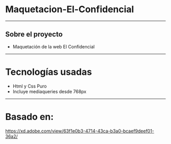 
# Maquetacion-El-Confidencial
---
## Sobre el proyecto
- Maquetación de la web El Confidencial
---
# Tecnologías usadas
- Html y Css Puro
- Incluye mediaqueries desde 768px
---
# Basado en:
https://xd.adobe.com/view/63f1e0b3-4714-43ca-b3a0-bcaef9deef01-36a2/
